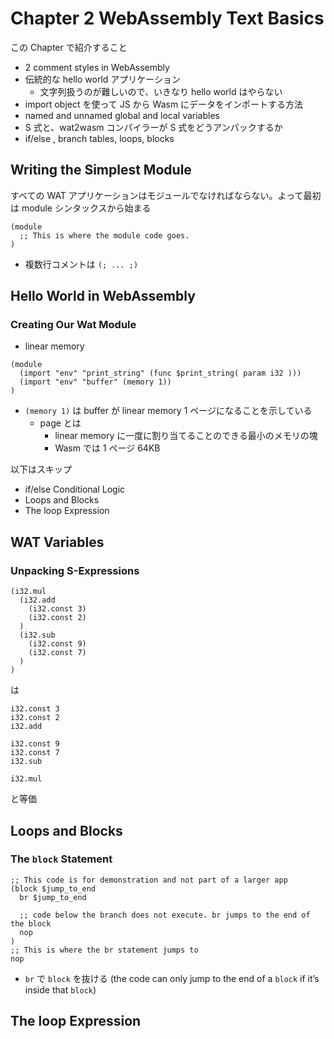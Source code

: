 # Chapter 2 WebAssembly Text Basics

この Chapter で紹介すること

- 2 comment styles in WebAssembly
- 伝統的な hello world アプリケーション
  - 文字列扱うのが難しいので、いきなり hello world はやらない
- import object を使って JS から Wasm にデータをインポートする方法
- named and unnamed global and local variables
- S 式と、wat2wasm コンパイラーが S 式をどうアンパックするか
- if/else , branch tables, loops, blocks

## Writing the Simplest Module

すべての WAT アプリケーションはモジュールでなければならない。よって最初は module シンタックスから始まる

```wat
(module
  ;; This is where the module code goes.
)
```

- 複数行コメントは `(; ... ;)`

## Hello World in WebAssembly

### Creating Our Wat Module

- linear memory

```wat
(module
  (import "env" "print_string" (func $print_string( param i32 )))
  (import "env" "buffer" (memory 1))
)
```

- `(memory 1)` は buffer が linear memory 1 ページになることを示している
  - page とは
    - linear memory に一度に割り当てることのできる最小のメモリの塊
    - Wasm では 1 ページ 64KB

以下はスキップ

- if/else Conditional Logic
- Loops and Blocks
- The loop Expression

## WAT Variables

### Unpacking S-Expressions

```wat
(i32.mul
  (i32.add
    (i32.const 3)
    (i32.const 2)
  )
  (i32.sub
    (i32.const 9)
    (i32.const 7)
  )
)
```

は

```wat
i32.const 3
i32.const 2
i32.add

i32.const 9
i32.const 7
i32.sub

i32.mul
```

と等価

## Loops and Blocks

### The `block` Statement

```wat
;; This code is for demonstration and not part of a larger app
(block $jump_to_end
  br $jump_to_end

  ;; code below the branch does not execute. br jumps to the end of the block
  nop
)
;; This is where the br statement jumps to
nop
```

- `br` で `block` を抜ける (the code can only jump to the end of a `block` if it’s inside that `block`)

## The loop Expression
